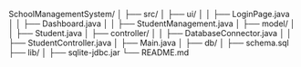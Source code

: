 SchoolManagementSystem/
│
├── src/
│   ├── ui/
│   │   ├── LoginPage.java
│   │   ├── Dashboard.java
│   │   ├── StudentManagement.java
│   ├── model/
│   │   ├── Student.java
│   ├── controller/
│   │   ├── DatabaseConnector.java
│   │   ├── StudentController.java
│   ├── Main.java
│
├── db/
│   ├── schema.sql
├── lib/
│   ├── sqlite-jdbc.jar
└── README.md
